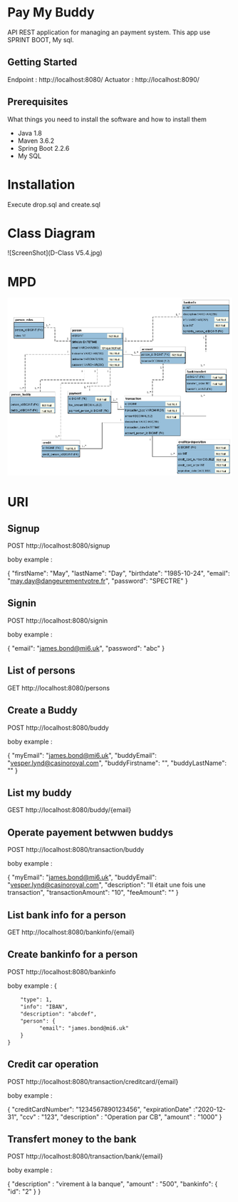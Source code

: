 # Pay My Buddy
API REST application for managing an payment system. 
This app use SPRINT BOOT, My sql.

## Getting Started

Endpoint : http://localhost:8080/
Actuator : http://localhost:8090/

## Prerequisites

What things you need to install the software and how to install them

- Java 1.8
- Maven 3.6.2
- Spring Boot 2.2.6
- My SQL

# Installation
Execute drop.sql and create.sql

# Class Diagram
![ScreenShot](D-Class V5.4.jpg)

# MPD
![ScreenShot](paymybuddy1.0.png)

# URI
## Signup

POST http://localhost:8080/signup

boby example :

{
    "firstName": "May",
    "lastName": "Day",
    "birthdate": "1985-10-24",
    "email": "may.day@dangeurementvotre.fr",
    "password": "SPECTRE"
}

## Signin

POST http://localhost:8080/signin

boby example :

{
    "email": "james.bond@mi6.uk",
    "password": "abc"
}

## List of persons

GET http://localhost:8080/persons

## Create a Buddy

POST http://localhost:8080/buddy

boby example :

{
    "myEmail": "james.bond@mi6.uk",
    "buddyEmail": "vesper.lynd@casinoroyal.com",
    "buddyFirstname": "",
    "buddyLastName": ""
}

## List my buddy

GEST http://localhost:8080/buddy/{email}


## Operate payement betwwen buddys

POST http://localhost:8080/transaction/buddy

boby example :

{
    "myEmail": "james.bond@mi6.uk",
    "buddyEmail": "vesper.lynd@casinoroyal.com",
    "description": "Il était une fois une transaction",
    "transactionAmount": "10",
    "feeAmount": ""
}

## List bank info for a person

GET http://localhost:8080/bankinfo/{email}

## Create bankinfo for a person

POST http://localhost:8080/bankinfo

boby example :
    {
  
        "type": 1,
        "info": "IBAN",
        "description": "abcdef",
        "person": {
              "email": "james.bond@mi6.uk"
        }
    }
    
## Credit car operation

POST http://localhost:8080/transaction/creditcard/{email}

boby example :

{
	"creditCardNumber": "1234567890123456",
	"expirationDate" :"2020-12-31",
	"ccv" : "123",
	"description" : "Operation par CB",
	"amount" : "1000"
}

## Transfert money to the bank

POST http://localhost:8080/transaction/bank/{email}

boby example :

{
	"description" : "virement à la banque",
	"amount" : "500",
    "bankinfo": {
              "id": "2"
        }
}
